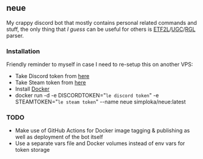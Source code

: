 ## neue
My crappy discord bot that mostly contains personal related commands and stuff, the only thing that *I guess* can be useful for others is [ETF2L](https://etf2l.org/)/[UGC](https://www.ugcleague.com/)/[RGL](https://rgl.gg/) parser. 

### Installation
Friendly reminder to myself in case I need to re-setup this on another VPS:

- Take Discord token from [here](https://discord.com/developers/applications/418819481461063680/bot)
- Take Steam token from [here](https://steamcommunity.com/dev/apikey)
- Install [Docker](https://docs.docker.com/engine/install)
- docker run -d -e DISCORDTOKEN="`le discord token`" -e STEAMTOKEN="`le steam token`" --name neue simploka/neue:latest

### TODO

- Make use of GitHub Actions for Docker image tagging & publishing as well as deployment of the bot itself
- Use a separate vars file and Docker volumes instead of env vars for token storage
